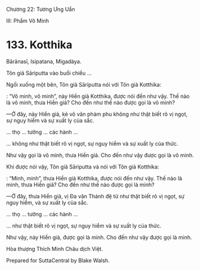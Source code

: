  

Chương 22: Tương Ưng Uẩn

III: Phẩm Vô Minh

# 133\. Kotthika

Bārānasī, Isipatana, Migadàya.

Tôn giả Sāriputta vào buổi chiều …

Ngồi xuống một bên, Tôn giả Sāriputta nói với Tôn giả Kotthika:

: “Vô minh, vô minh”, này Hiền giả Kotthika, được nói đến như vậy. Thế nào là vô minh, thưa Hiền giả? Cho đến như thế nào được gọi là vô minh?

—Ở đây, này Hiền giả, kẻ vô văn phàm phu không như thật biết rõ vị ngọt, sự nguy hiểm và sự xuất ly của sắc.

… thọ … tưởng … các hành …

… không như thật biết rõ vị ngọt, sự nguy hiểm và sự xuất ly của thức.

Như vậy gọi là vô minh, thưa Hiền giả. Cho đến như vậy được gọi là vô minh.

Khi được nói vậy, Tôn giả Sāriputta và nói với Tôn giả Kotthika:

: “Minh, minh”, thưa Hiền giả Kotthika, được nói đến như vậy. Thế nào là minh, thưa Hiền giả? Cho đến như thế nào được gọi là minh?

—Ở đây, thưa Hiền giả, vị Ða văn Thánh đệ tử như thật biết rõ vị ngọt, sự nguy hiểm, và sự xuất ly của sắc.

… thọ … tưởng … các hành …

… như thật biết rõ vị ngọt, sự nguy hiểm và sự xuất ly của thức.

Như vậy, này Hiền giả, được gọi là minh. Cho đến như vậy được gọi là minh.

Hòa thượng Thích Minh Châu dịch Việt.

Prepared for SuttaCentral by Blake Walsh.